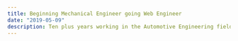 ```yaml
---
title: Beginning Mechanical Engineer going Web Engineer
date: "2019-05-09"
description: Ten plus years working in the Automotive Engineering field developing suspension, when I created a simple script change the projection of my career...
---
```

